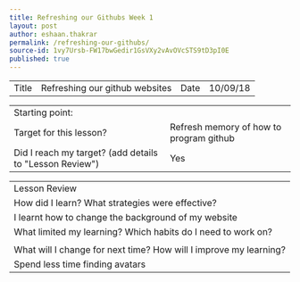 ```yaml
---
title: Refreshing our Githubs Week 1
layout: post
author: eshaan.thakrar
permalink: /refreshing-our-githubs/
source-id: 1vy7Ursb-FW17bwGedir1GsVXy2vAvOVcSTS9tD3pI0E
published: true
---
```

<table>
  <tr>
    <td>Title</td>
    <td>Refreshing our github websites</td>
    <td>Date</td>
    <td>10/09/18</td>
  </tr>
</table>


<table>
  <tr>
    <td>Starting point:</td>
    <td></td>
  </tr>
  <tr>
    <td>Target for this lesson?</td>
    <td>Refresh memory of how to program github</td>
  </tr>
  <tr>
    <td>Did I reach my target? 
(add details to "Lesson Review")</td>
    <td> Yes </td>
  </tr>
</table>


<table>
  <tr>
    <td>Lesson Review</td>
  </tr>
  <tr>
    <td>How did I learn? What strategies were effective? </td>
  </tr>
  <tr>
    <td>I learnt how to change the background of my website</td>
  </tr>
  <tr>
    <td>What limited my learning? Which habits do I need to work on? </td>
  </tr>
  <tr>
    <td></td>
  </tr>
  <tr>
    <td>What will I change for next time? How will I improve my learning?</td>
  </tr>
  <tr>
    <td>Spend less time finding avatars </td>
  </tr>
</table>


